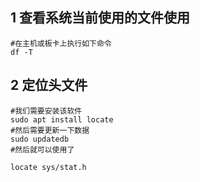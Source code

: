 ## 1 查看系统当前使用的文件使用

```shell
#在主机或板卡上执行如下命令
df -T
```

## 2 定位头文件

```shell
#我们需要安装该软件
sudo apt install locate
#然后需要更新一下数据
sudo updatedb
#然后就可以使用了

locate sys/stat.h
```